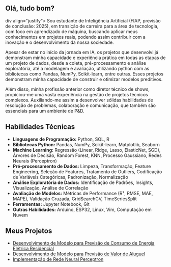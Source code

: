 ## Olá, tudo bom?

div align="justify">
Sou estudante de Inteligência Artificial (FIAP, previsão de conclusão: 2025), em transição de carreira para a área de tecnologia, com foco em aprendizado de máquina, buscando aplicar meus conhecimentos em projetos reais, podendo assim contribuir com a inovação e o desenvolvimento da nossa sociedade.

Apesar de estar no início da jornada em IA, os projetos que desenvolvi já demonstram minha capacidade e experiência prática em todas as etapas de um projeto de dados, desde a coleta, pré-processamento e análise exploratória, até a modelagem e avaliação, utilizando python com as bibliotecas como Pandas, NumPy, Scikit-learn, entre outras. Esses projetos demonstram minha capacidade de construir e otimizar modelos preditivos.

Além disso, minha profissão anterior como diretor técnico de shows, propiciou-me uma vasta experiência na gestão de projetos técnicos complexos. Auxiliando-me assim a desenvolver sólidas habilidades de resolução de problemas, colaboração e comunicação, que também são essenciais para um ambiente de P&D.

## Habilidades Técnicas

* **Linguagens de Programação:** Python, SQL, R
* **Bibliotecas Python:** Pandas, NumPy, Scikit-learn, Matplotlib, Seaborn
* **Machine Learning:** Regressão (Linear, Ridge, Lasso, ElasticNet, SGD), Árvores de Decisão, Random Forest, KNN,
Processo Gaussiano, Redes Neurais (Perceptron)
* **Pré-processamento de Dados:** Limpeza, Transformação, Feature Engineering, Seleção de Features, Tratamento
de Outliers, Codificação de Variáveis Categóricas, Padronização, Normalização
* **Análise Exploratória de Dados:** Identificação de Padrões, Insights, Visualização, Análise de Correlação
* **Avaliação de Modelos:** Métricas de Performance (R², RMSE, MAE, MAPE), Validação Cruzada, GridSearchCV,
TimeSeriesSplit
* **Ferramentas:** Jupyter Notebook, Git
* **Outras Habilidades:** Arduino, ESP32, Linux, Vim, Computação em Nuvem

## Meus Projetos

* [Desenvolvimento de Modelo para Previsão de Consumo de Energia Elétrica Residencial](https://github.com/renatobarros-ai/previsao_energia)
* [Desenvolvimento de Modelo para Previsão de Valor de Aluguel](https://github.com/renatobarros-ai/previsao_aluguel)
* [Implementação de Rede Neural Perceptron](https://github.com/renatobarros-ai/perceptron)
</div>

